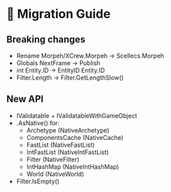 # 🚀 Migration Guide  

## Breaking changes  
* Rename Morpeh/XCrew.Morpeh -> Scellecs.Morpeh  
* Globals NextFrame -> Publish  
* int Entity.ID -> EntityID Entity.ID
* Filter.Length -> Filter.GetLengthSlow()

## New API  
* IValidatable + IValidatableWithGameObject  
* .AsNative() for:
  * Archetype (NativeArchetype)
  * ComponentsCache (NativeCache)
  * FastList (NativeFastList)
  * IntFastList (NativeIntFastList)
  * Filter (NativeFilter)
  * IntHashMap (NativeIntHashMap)
  * World (NativeWorld)
* Filter.IsEmpty()